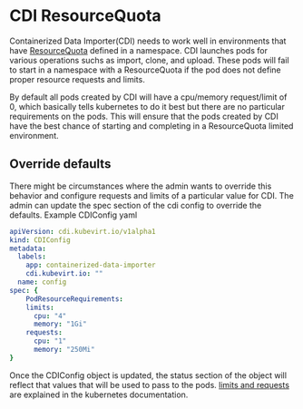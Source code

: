 # CDI ResourceQuota
Containerized Data Importer(CDI) needs to work well in environments that have [ResourceQuota](https://kubernetes.io/docs/tasks/administer-cluster/manage-resources/quota-memory-cpu-namespace/) defined in a namespace. CDI launches pods for various operations suchs as import, clone, and upload. These pods will fail to start in a namespace with a ResourceQuota if the pod does not define proper resource requests and limits.

By default all pods created by CDI will have a cpu/memory request/limit of 0, which basically tells kubernetes to do it best but there are no particular requirements on the pods. This will ensure that the pods created by CDI have the best chance of starting and completing in a ResourceQuota limited environment.

## Override defaults
There might be circumstances where the admin wants to override this behavior and configure requests and limits of a particular value for CDI. The admin can update the spec section of the cdi config to override the defaults.
Example CDIConfig yaml
```yaml
apiVersion: cdi.kubevirt.io/v1alpha1
kind: CDIConfig
metadata:
  labels:
    app: containerized-data-importer
    cdi.kubevirt.io: ""
  name: config
spec: {
    PodResourceRequirements:
    limits:
      cpu: "4"
      memory: "1Gi"
    requests:
      cpu: "1"
      memory: "250Mi"
}
```
Once the CDIConfig object is updated, the status section of the object will reflect that values that will be used to pass to the pods. [limits and requests](https://kubernetes.io/docs/tasks/administer-cluster/manage-resources/memory-default-namespace/#motivation-for-default-memory-limits-and-requests) are explained in the kubernetes documentation.